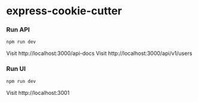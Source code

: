 # express-cookie-cutter

### Run API

```bash
npm run dev
```
Visit http://localhost:3000/api-docs
Visit http://localhost:3000/api/v1/users

### Run UI

```bash
npm run dev
```

Visit http://localhost:3001